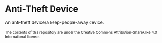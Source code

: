 # Anti-Theft Device
An anti-theft device/a keep-people-away device.
  <br><br>
<small>The contents of this repository are under the Creative Commons Attribution-ShareAlike 4.0 International license.</small>
